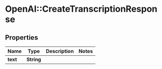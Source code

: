 # OpenAI::CreateTranscriptionResponse

## Properties
Name | Type | Description | Notes
------------ | ------------- | ------------- | -------------
**text** | **String** |  | 

